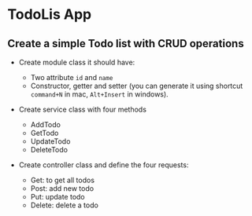 # TodoLis App 

## Create a simple Todo list with CRUD operations

* Create module class it should have: 
    * Two attribute `id` and `name`
    * Constructor, getter and setter (you can generate it using shortcut `command+N` in mac,  `Alt+Insert` in windows). 



* Create service class with four methods 

    * AddTodo
    * GetTodo
    * UpdateTodo
    * DeleteTodo



* Create controller class and define the four requests:

    * Get: to get all todos 
    * Post: add new todo
    * Put: update todo
    * Delete: delete a todo 

